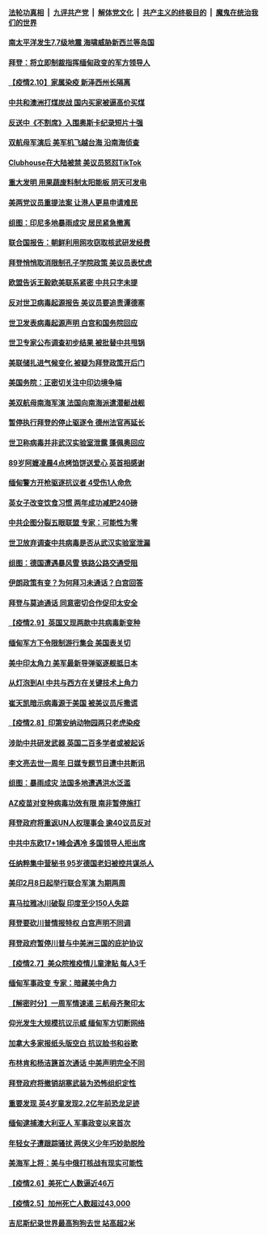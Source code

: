####  [法轮功真相](../../../../basic/blob/master/README.md?t=02110631) &nbsp;|&nbsp; [九评共产党](../../../../9ping.md/blob/master/README.md?t=02110631) &nbsp;|&nbsp; [解体党文化](../../../../jtdwh.md/blob/master/README.md?t=02110631)  &nbsp;|&nbsp; [共产主义的终极目的](../../../../gczydzjmd.md/blob/master/README.md?t=02110631) &nbsp;|&nbsp; [魔鬼在统治我们的世界](../../../../mgztzwmdsj.md/blob/master/README.md?t=02110631) 

#### [南太平洋发生7.7级地震 海啸威胁新西兰等岛国](../pages/nsc418/n12745823.md?t=02110631) 

#### [拜登：将立即制裁指挥缅甸政变的军方领导人](../pages/nsc418/n12745805.md?t=02110631) 

#### [【疫情2.10】家属染疫  新泽西州长隔离](../pages/nsc418/n12744811.md?t=02110631) 

#### [中共和澳洲打煤炭战 国内买家被逼高价买煤](../pages/nsc418/n12745606.md?t=02110631) 

#### [反送中《不割席》入围奥斯卡纪录短片十强](../pages/nsc418/n12745305.md?t=02110631) 

#### [双航母军演后 美军机飞越台海 沿南海侦查](../pages/nsc418/n12745404.md?t=02110631) 

#### [Clubhouse在大陆被禁 美议员怒怼TikTok](../pages/nsc418/n12745283.md?t=02110631) 

#### [重大发明 用果蔬废料制太阳能板 阴天可发电](../pages/nsc418/n12744529.md?t=02110631) 

#### [美两党议员重提法案 让港人更易申请难民](../pages/nsc418/n12744796.md?t=02110631) 

#### [组图：印尼多地暴雨成灾 居民紧急撤离](../pages/nsc418/n12744690.md?t=02110631) 

#### [联合国报告：朝鲜利用网攻窃取核武研发经费](../pages/nsc418/n12744723.md?t=02110631) 

#### [拜登悄悄取消限制孔子学院政策 美议员表忧虑](../pages/nsc418/n12744325.md?t=02110631) 

#### [欧盟告诉王毅欧美联系紧密 中共只字未提](../pages/nsc418/n12744255.md?t=02110631) 

#### [反对世卫病毒起源报告 美议员要追责谭德塞](../pages/nsc418/n12744025.md?t=02110631) 

#### [世卫发表病毒起源声明 白宫和国务院回应](../pages/nsc418/n12743683.md?t=02110631) 

#### [世卫专家公布调查初步结果 被批替中共甩锅](../pages/nsc418/n12743470.md?t=02110631) 

#### [美联储扎进气候变化 被疑为拜登政策开后门](../pages/nsc418/n12743302.md?t=02110631) 

#### [美国务院：正密切关注中印边境争端](../pages/nsc418/n12743771.md?t=02110631) 

#### [美双航母南海军演 法国向南海派遣潜艇战舰](../pages/nsc418/n12743041.md?t=02110631) 

#### [暂停执行拜登的停止驱逐令 德州法官再延长](../pages/nsc418/n12743588.md?t=02110631) 

#### [世卫称病毒并非武汉实验室泄露 蓬佩奥回应](../pages/nsc418/n12743545.md?t=02110631) 

#### [89岁阿嬷凌晨4点烤馅饼送爱心 英首相感谢](../pages/nsc418/n12742532.md?t=02110631) 

#### [缅甸警方开枪驱逐抗议者 4受伤1人命危](../pages/nsc418/n12743546.md?t=02110631) 

#### [英女子改变饮食习惯 两年成功减肥240磅](../pages/nsc418/n12742657.md?t=02110631) 

#### [中共企图分裂五眼联盟 专家：可能性为零](../pages/nsc418/n12743241.md?t=02110631) 

#### [世卫放弃调查中共病毒是否从武汉实验室泄漏](../pages/nsc418/n12743070.md?t=02110631) 

#### [组图：德国遭遇暴风雪 铁路公路交通受阻](../pages/nsc418/n12742535.md?t=02110631) 

#### [伊朗政策有变？为何拜习未通话？白宫回答](../pages/nsc418/n12743107.md?t=02110631) 

#### [拜登与莫迪通话 同意密切合作促印太安全](../pages/nsc418/n12742977.md?t=02110631) 

#### [【疫情2.9】英国又现两款中共病毒新变种](../pages/nsc418/n12742490.md?t=02110631) 

#### [缅甸军方下令限制游行集会 美国表关切](../pages/nsc418/n12741573.md?t=02110631) 

#### [美中印太角力 美军最新导弹驱逐舰抵日本](../pages/nsc418/n12741320.md?t=02110631) 

#### [从灯泡到AI 中共与西方在关键技术上角力](../pages/nsc418/n12741462.md?t=02110631) 

#### [崔天凯暗示病毒源于美国 被美议员斥撒谎](../pages/nsc418/n12741091.md?t=02110631) 

#### [【疫情2.8】印第安纳动物园两只老虎染疫](../pages/nsc418/n12740332.md?t=02110631) 

#### [涉助中共研发武器 英国二百多学者或被起诉](../pages/nsc418/n12741017.md?t=02110631) 

#### [李文亮去世一周年 日媒专题节目遭中共断讯](../pages/nsc418/n12740402.md?t=02110631) 

#### [组图：暴雨成灾 法国多地遭遇洪水泛滥](../pages/nsc418/n12740262.md?t=02110631) 

#### [AZ疫苗对变种病毒功效有限 南非暂停施打](../pages/nsc418/n12739865.md?t=02110631) 

#### [拜登政府将重返UN人权理事会 逾40议员反对](../pages/nsc418/n12739808.md?t=02110631) 

#### [中共中东欧17+1峰会遇冷 多国领导人拒出席](../pages/nsc418/n12739706.md?t=02110631) 

#### [任纳粹集中营秘书 95岁德国老妇被控共谋杀人](../pages/nsc418/n12739489.md?t=02110631) 

#### [美印2月8日起举行联合军演 为期两周](../pages/nsc418/n12738989.md?t=02110631) 

#### [喜马拉雅冰川破裂 印度至少150人失踪](../pages/nsc418/n12738954.md?t=02110631) 

#### [拜登要砍川普情报特权 白宫声明不同调](../pages/nsc418/n12738859.md?t=02110631) 

#### [拜登政府暂停川普与中美洲三国的庇护协议](../pages/nsc418/n12738810.md?t=02110631) 

#### [【疫情2.7】美众院推疫情儿童津贴 每人3千](../pages/nsc418/n12738570.md?t=02110631) 

#### [缅甸军事政变 专家：暗藏美中角力](../pages/nsc418/n12737668.md?t=02110631) 

#### [【解密时分】一周军情速递 三航母齐聚印太](../pages/nsc418/n12737811.md?t=02110631) 

#### [仰光发生大规模抗议示威 缅甸军方切断网络](../pages/nsc418/n12737919.md?t=02110631) 

#### [加拿大多家报纸头版空白 抗议脸书和谷歌](../pages/nsc418/n12737878.md?t=02110631) 

#### [布林肯和杨洁篪首次通话 中美声明完全不同](../pages/nsc418/n12737763.md?t=02110631) 

#### [拜登政府将撤销胡塞武装为恐怖组织定性](../pages/nsc418/n12737749.md?t=02110631) 

#### [重要发现 英4岁童发现2.2亿年前恐龙足迹](../pages/nsc418/n12736719.md?t=02110631) 

#### [缅甸逮捕澳大利亚人 军事政变以来首次](../pages/nsc418/n12737496.md?t=02110631) 

#### [年轻女子遭跟踪骚扰 两侠义少年巧妙助脱险](../pages/nsc418/n12736766.md?t=02110631) 

#### [美海军上将：美与中俄打核战有现实可能性](../pages/nsc418/n12736542.md?t=02110631) 

#### [【疫情2.6】美死亡人数逼近46万](../pages/nsc418/n12737148.md?t=02110631) 

#### [【疫情2.5】加州死亡人数超过43,000](../pages/nsc418/n12735252.md?t=02110631) 

#### [吉尼斯纪录世界最高狗狗去世 站高超2米](../pages/nsc418/n12735589.md?t=02110631) 

